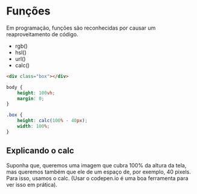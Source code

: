 # Funções

Em programação, funções são reconhecidas por causar um reaproveitamento de código. 

* rgb()
* hsl()
* url()
* calc()

```html
<div class="box"></div>
```

```css
body {
    height: 100vh;
    margin: 0;
}

.box {
    height: calc(100% - 40px);
    width: 100%;
}
```

## Explicando o calc

Suponha que, queremos uma imagem que cubra 100% da altura da tela, mas queremos também que ele de um espaço de, por exemplo, 40 pixels. Para isso, usamos o calc. (Usar o codepen.io é uma boa ferramenta para ver isso em prática).

